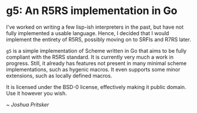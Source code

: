 # g5: An R5RS implementation in Go

I've worked on writing a few lisp-ish interpreters in the past, but have not
fully implemented a usable language.  Hence, I decided that I would implement
the entirety of R5RS, possibly moving on to SRFIs and R7RS later.

`g5` is a simple implementation of Scheme written in Go that aims to be fully
compliant with the R5RS standard.  It is currently very much a work in progress.
Still, it already has features not present in many minimal scheme
implementations, such as hygenic macros.  It even supports some minor
extensions, such as locally defined macros.

It is licensed under the BSD-0 license, effectively making it public domain.
Use it however you wish.

~ *Joshua Pritsker*

